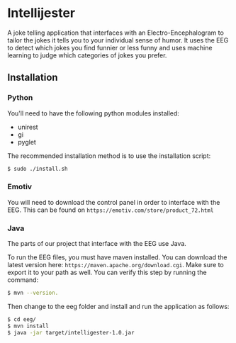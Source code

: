 Intellijester
=============

A joke telling application that interfaces with an Electro-Encephalogram to
tailor the jokes it tells you to your individual sense of humor. It uses the
EEG to detect which jokes you find funnier or less funny and uses machine
learning to judge which categories of jokes you prefer.

Installation
------------

### Python

You'll need to have the following python modules installed:

 - unirest
 - gi
 - pyglet

The recommended installation method is to use the installation script:

```Bash
$ sudo ./install.sh
```

### Emotiv

You will need to download the control panel in order to interface with the
EEG. This can be found on `https://emotiv.com/store/product_72.html`

### Java

The parts of our project that interface with the EEG use Java.

To run the EEG files, you must have maven installed. You can download the
latest version here: `https://maven.apache.org/download.cgi`. Make sure to
export it to your path as well. You can verify this step by running the
command:

```Bash
$ mvn --version.
```

Then change to the eeg folder and install and run the application as follows:

```Bash
$ cd eeg/
$ mvn install
$ java -jar target/intelligester-1.0.jar
```
